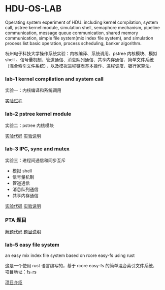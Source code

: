 # HDU-OS-LAB

Operating system experiment of HDU: including kernel compilation, system call, pstree kernel module, simulation shell, semaphore mechanism, pipeline communication, message queue communication, shared memory communication, simple file system(mix index file system), and simulation process list basic operation, process scheduling, banker algorithm.

杭州电子科技大学操作系统实验：内核编译、系统调用、pstree 内核模块、模拟 shell 、信号量机制、管道通信、消息队列通信、共享内存通信、简单文件系统（混合索引文件系统），以及模拟进程链表基本操作、进程调度、银行家算法。

### lab-1 kernel compilation and system call

实验一：内核编译和系统调用

[实验过程](docs/lab-1.md)


### lab-2 pstree kernel module

实验二：pstree 内核模块

[实验代码](lab2/)
[实验说明](docs/lab-2.md)

### lab-3 IPC, sync and mutex

实验三：进程间通信和同步互斥

- 模拟 shell
- 信号量机制
- 管道通信
- 消息队列通信
- 共享内存通信

[实验代码](lab3/)
[实验说明](docs/lab-3.md)


### PTA 题目

[解题代码](pta/)
[题目说明](docs/pta.md)
### lab-5 easy file system

an easy mix index file system based on rcore easy-fs using rust

这是一个使用 rust 语言编写的，基于 rcore easy-fs 的简单混合索引文件系统，项目地址：[fs-rs](https://github.com/CelestialMelody/fs-rs.git)

[项目介绍](docs/fs-rs.md)